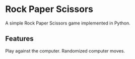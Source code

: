 # Rock Paper Scissors
A simple Rock Paper Scissors game implemented in Python.
## Features
Play against the computer.
Randomized computer moves.
